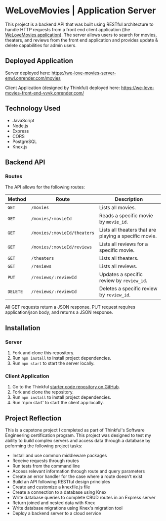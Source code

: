 # WeLoveMovies | Application Server
  This project is a backend API that was built using RESTful architecture to handle HTTP requests from a front end client application (the [WeLoveMovies application](https://github.com/kerimedeiros/we-love-movies-client)). The server allows users to search for movies, theaters, and reviews from the front end application and provides update & delete capabilities for admin users. 

## Deployed Application
Server deployed here: https://we-love-movies-server-enwl.onrender.com/movies

Client Application (designed by Thinkful) deployed here: https://we-love-movies-front-end-vvvk.onrender.com/
## Technology Used
* JavaScript
* Node.js
* Express
* CORS
* PostgreSQL
* Knex.js


## Backend API

### Routes

The API allows for the following routes:

Method | Route | Description
 -|-|-
| `GET` | `/movies` | Lists all movies.
| `GET` | `/movies/:movieId` | Reads a specific movie by `movie_id`.
| `GET` | `/movies/:movieId/theaters` | Lists all theaters that are playing a specific movie.
| `GET` | `/movies/:movieId/reviews` | Lists all reviews for a specific movie.
| `GET` | `/theaters` | Lists all theaters.
| `GET` | `/reviews` | Lists all reviews.
| `PUT` | `/reviews/:reviewId` | Updates a specific review by `review_id`.
| `DELETE` | `/reviews/:reviewId` | Deletes a specific review by `review_id`.

All GET requests return a JSON response. PUT request requires application/json body, and returns a JSON response. 

## Installation
### Server

1. Fork and clone this repository.
2. Run `npm install` to install project dependencies.
3. Run `npm start` to start the server locally.  

### Client Application

1. Go to the Thinkful [starter code repository on GitHub](https://github.com/kerimedeiros/we-love-movies-client).
2. Fork and clone the repository.
3. Run `npm install` to install project dependencies.
4. Run `npm start' to start the client app locally.

## Project Reflection

This is a capstone project I completed as part of Thinkful's Software Engineering certification program. This project was designed to test my ability to build complex servers and access data through a database by peforming the following project tasks: 

* Install and use common middleware packages
* Receive requests through routes
* Run tests from the command line
* Access relevant information through route and query parameters
* Create an error handler for the case where a route doesn't exist
* Build an API following RESTful design principles
* Create and customize a knexfile.js file
* Create a connection to a database using Knex
* Write database queries to complete CRUD routes in an Express server
* Return joined and nested data with Knex
* Write database migrations using Knex's migration tool
* Deploy a backend server to a cloud service